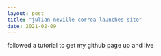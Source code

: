 ```yaml
---
layout: post
title: "julian neville correa launches site"
date: 2021-02-09
---
```


followed a tutorial to get my github page up and live
